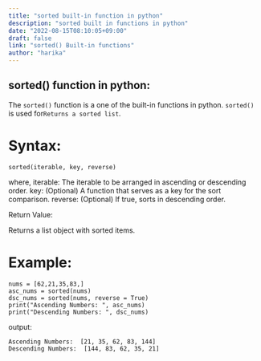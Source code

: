 ```yaml
---
title: "sorted built-in function in python"
description: "sorted built in functions in python"
date: "2022-08-15T08:10:05+09:00"
draft: false
link: "sorted() Built-in functions"
author: "harika"
---
```


## sorted() function in python:
The `sorted()` function is a one of the built-in functions in python.
`sorted()` is used for`Returns a sorted list`.

# Syntax:
```
sorted(iterable, key, reverse)
```
where,
iterable: The iterable to be arranged in ascending or descending order.
key: (Optional) A function that serves as a key for the sort comparison.
reverse: (Optional) If true, sorts in descending order.

Return Value:

Returns a list object with sorted items.

# Example:
```
nums = [62,21,35,83,]
asc_nums = sorted(nums)
dsc_nums = sorted(nums, reverse = True)
print("Ascending Numbers: ", asc_nums)
print("Descending Numbers: ", dsc_nums)
```
output:
```
Ascending Numbers:  [21, 35, 62, 83, 144]
Descending Numbers:  [144, 83, 62, 35, 21]
```
